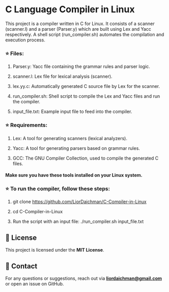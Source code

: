 # C Language Compiler in Linux

This project is a compiler written in C for Linux. It consists of a scanner (scanner.l) and a parser (Parser.y) which are built using Lex and Yacc respectively. A shell script (run_compiler.sh) automates the compilation and execution process.

### ⭐ Files:

1. Parser.y: Yacc file containing the grammar rules and parser logic.

2. scanner.l: Lex file for lexical analysis (scanner).

3. lex.yy.c: Automatically generated C source file by Lex for the scanner.

4. run_compiler.sh: Shell script to compile the Lex and Yacc files and run the compiler.

5. input_file.txt: Example input file to feed into the compiler.

### ⭐ Requirements:

1. Lex: A tool for generating scanners (lexical analyzers).

2. Yacc: A tool for generating parsers based on grammar rules.

3. GCC: The GNU Compiler Collection, used to compile the generated C files.

#### Make sure you have these tools installed on your Linux system.

### ⭐ To run the compiler, follow these steps:

1. git clone https://github.com/LiorDaichman/C-Compiler-in-Linux

2. cd C-Compiler-in-Linux

3. Run the script with an input file: ./run_compiler.sh input_file.txt

## 📝 License
This project is licensed under the **MIT License**.

## 📩 Contact
For any questions or suggestions, reach out via **liordaichman@gmail.com** or open an issue on GitHub.
